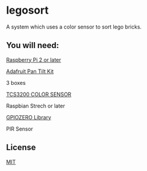 # legosort
A system which uses a color sensor to sort lego bricks.
## You will need: 
[Raspberry Pi 2 or later](https://raspberrypi.org)

[Adafruit Pan Tilt Kit](https://www.adafruit.com/product/1967)

3 boxes

[TCS3200 COLOR SENSOR](https://www.digikey.com/en/product-highlight/a/ams/tcs3200-rgb-color-sensor-breakout-board?utm_adgroup=xGeneral&utm_source=google&utm_medium=cpc&utm_campaign=Dynamic%20Search&utm_term=&utm_content=xGeneral&gclid=Cj0KCQjw7qn1BRDqARIsAKMbHDYR8bm2_T3nv-4KJ4PZ-Ss3XEEHmd2hj1dDg2eJ9bqkOr8NGstrpCoaAoTNEALw_wcB)

Raspbian Strech or later

[GPIOZERO Library](https://gpiozero.readthedocs.io/en/stable/)

PIR Sensor

## License
[MIT](https://choosealicense.com/licenses/mit/)
